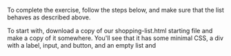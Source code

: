 To complete the exercise, follow the steps below, and make sure that the list behaves as described above.

To start with, download a copy of our shopping-list.html starting file and make a copy of it somewhere. You'll see that it has some minimal CSS, a div with a label, input, and button, and an empty list and <script> element. You'll be making all your additions inside the script.
Create three variables that hold references to the list (<ul>), <input>, and <button> elements.
Create a function that will run in response to the button being clicked.
Inside the function body, start off by storing the current value of the input element in a variable.
Next, empty the input element by setting its value to an empty string — ''.
Create three new elements — a list item (<li>), <span>, and <button>, and store them in variables.
Append the span and the button as children of the list item.
Set the text content of the span to the input element value you saved earlier, and the text content of the button to 'Delete'.
Append the list item as a child of the list.
Attach an event handler to the delete button so that, when clicked, it will delete the entire list item (<li>...</li>).
Finally, use the focus() method to focus the input element ready for entering the next shopping list item.
